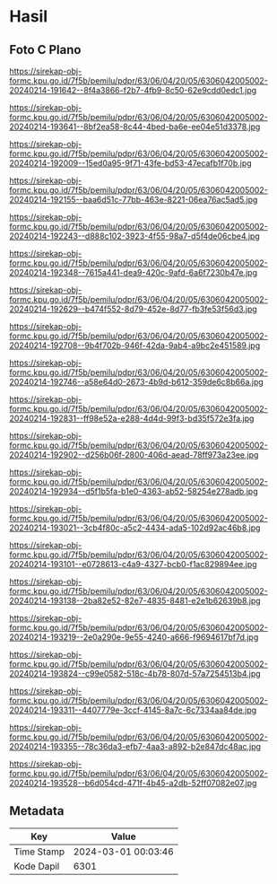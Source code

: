 # Hasil

## Foto C Plano

https://sirekap-obj-formc.kpu.go.id/7f5b/pemilu/pdpr/63/06/04/20/05/6306042005002-20240214-191642--8f4a3866-f2b7-4fb9-8c50-62e9cdd0edc1.jpg

https://sirekap-obj-formc.kpu.go.id/7f5b/pemilu/pdpr/63/06/04/20/05/6306042005002-20240214-193641--8bf2ea58-8c44-4bed-ba6e-ee04e51d3378.jpg

https://sirekap-obj-formc.kpu.go.id/7f5b/pemilu/pdpr/63/06/04/20/05/6306042005002-20240214-192009--15ed0a95-9f71-43fe-bd53-47ecafb1f70b.jpg

https://sirekap-obj-formc.kpu.go.id/7f5b/pemilu/pdpr/63/06/04/20/05/6306042005002-20240214-192155--baa6d51c-77bb-463e-8221-06ea76ac5ad5.jpg

https://sirekap-obj-formc.kpu.go.id/7f5b/pemilu/pdpr/63/06/04/20/05/6306042005002-20240214-192243--d888c102-3923-4f55-98a7-d5f4de06cbe4.jpg

https://sirekap-obj-formc.kpu.go.id/7f5b/pemilu/pdpr/63/06/04/20/05/6306042005002-20240214-192348--7615a441-dea9-420c-9afd-6a6f7230b47e.jpg

https://sirekap-obj-formc.kpu.go.id/7f5b/pemilu/pdpr/63/06/04/20/05/6306042005002-20240214-192629--b474f552-8d79-452e-8d77-fb3fe53f56d3.jpg

https://sirekap-obj-formc.kpu.go.id/7f5b/pemilu/pdpr/63/06/04/20/05/6306042005002-20240214-192708--9b4f702b-946f-42da-9ab4-a9bc2e451589.jpg

https://sirekap-obj-formc.kpu.go.id/7f5b/pemilu/pdpr/63/06/04/20/05/6306042005002-20240214-192746--a58e64d0-2673-4b9d-b612-359de6c8b66a.jpg

https://sirekap-obj-formc.kpu.go.id/7f5b/pemilu/pdpr/63/06/04/20/05/6306042005002-20240214-192831--ff98e52a-e288-4d4d-99f3-bd35f572e3fa.jpg

https://sirekap-obj-formc.kpu.go.id/7f5b/pemilu/pdpr/63/06/04/20/05/6306042005002-20240214-192902--d256b06f-2800-406d-aead-78ff973a23ee.jpg

https://sirekap-obj-formc.kpu.go.id/7f5b/pemilu/pdpr/63/06/04/20/05/6306042005002-20240214-192934--d5f1b5fa-b1e0-4363-ab52-58254e278adb.jpg

https://sirekap-obj-formc.kpu.go.id/7f5b/pemilu/pdpr/63/06/04/20/05/6306042005002-20240214-193021--3cb4f80c-a5c2-4434-ada5-102d92ac46b8.jpg

https://sirekap-obj-formc.kpu.go.id/7f5b/pemilu/pdpr/63/06/04/20/05/6306042005002-20240214-193101--e0728613-c4a9-4327-bcb0-f1ac829894ee.jpg

https://sirekap-obj-formc.kpu.go.id/7f5b/pemilu/pdpr/63/06/04/20/05/6306042005002-20240214-193138--2ba82e52-82e7-4835-8481-e2e1b62639b8.jpg

https://sirekap-obj-formc.kpu.go.id/7f5b/pemilu/pdpr/63/06/04/20/05/6306042005002-20240214-193219--2e0a290e-9e55-4240-a666-f9694617bf7d.jpg

https://sirekap-obj-formc.kpu.go.id/7f5b/pemilu/pdpr/63/06/04/20/05/6306042005002-20240214-193824--c99e0582-518c-4b78-807d-57a7254513b4.jpg

https://sirekap-obj-formc.kpu.go.id/7f5b/pemilu/pdpr/63/06/04/20/05/6306042005002-20240214-193311--4407779e-3ccf-4145-8a7c-6c7334aa84de.jpg

https://sirekap-obj-formc.kpu.go.id/7f5b/pemilu/pdpr/63/06/04/20/05/6306042005002-20240214-193355--78c36da3-efb7-4aa3-a892-b2e847dc48ac.jpg

https://sirekap-obj-formc.kpu.go.id/7f5b/pemilu/pdpr/63/06/04/20/05/6306042005002-20240214-193528--b6d054cd-471f-4b45-a2db-52ff07082e07.jpg


## Metadata

| Key        | Value               |
| ---------- | ------------------- |
| Time Stamp | 2024-03-01 00:03:46 |
| Kode Dapil | 6301                |



